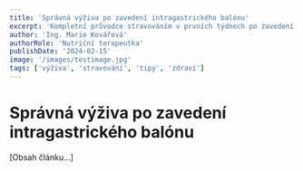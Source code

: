 ```yaml
---
title: 'Správná výživa po zavedení intragastrického balónu'
excerpt: 'Kompletní průvodce stravováním v prvních týdnech po zavedení balónu a tipy pro maximální efektivitu léčby.'
author: 'Ing. Marie Kovářová'
authorRole: 'Nutriční terapeutka'
publishDate: '2024-02-15'
image: '/images/testimage.jpg'   
tags: ['výživa', 'stravování', 'tipy', 'zdraví']
---
```


# Správná výživa po zavedení intragastrického balónu

[Obsah článku...]